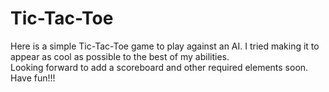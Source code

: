 # Tic-Tac-Toe
Here is a simple Tic-Tac-Toe game to play against an AI. I tried making it to appear as cool as possible to the best of my abilities.\
Looking forward to add a scoreboard and other required elements soon.
Have fun!!!
